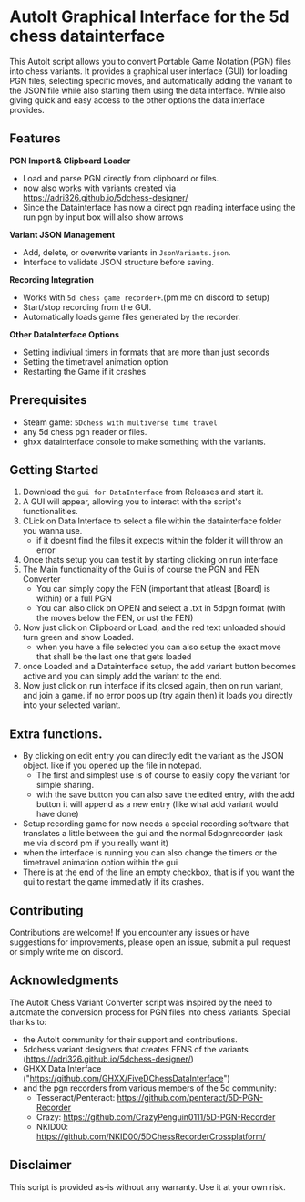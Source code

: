 # AutoIt Graphical Interface for the 5d chess datainterface

This AutoIt script allows you to convert Portable Game Notation (PGN) files into chess variants. It provides a graphical user interface (GUI) for loading PGN files, selecting specific moves, and automatically adding the variant to the JSON file while also starting them using the data interface. While also giving quick and easy access to the other options the data interface provides.

## Features

**PGN Import & Clipboard Loader**
  - Load and parse PGN directly from clipboard or files.
  - now also works with variants created via https://adri326.github.io/5dchess-designer/
  - Since the Datainterface has now a direct pgn reading interface using the run pgn by input box will also show arrows

**Variant JSON Management**
  - Add, delete, or overwrite variants in `JsonVariants.json`.
  - Interface to validate JSON structure before saving.
    
**Recording Integration**
  - Works with `5d chess game recorder+`.(pm me on discord to setup)
  - Start/stop recording from the GUI.
  - Automatically loads game files generated by the recorder.

**Other DataInterface Options**
  - Setting indiviual timers in formats that are more than just seconds
  - Setting the timetravel animation option
  - Restarting the Game if it crashes

## Prerequisites

- Steam game: `5Dchess with multiverse time travel`
- any 5d chess pgn reader or files.
- ghxx datainterface console to make something with the variants.

## Getting Started

1. Download the `gui for DataInterface` from Releases and start it.
2. A GUI will appear, allowing you to interact with the script's functionalities.
3. CLick on Data Interface to select a file within the datainterface folder you wanna use.
     - if it doesnt find the files it expects within the folder it will throw an error
4. Once thats setup you can test it by starting clicking on run interface
5. The Main functionality of the Gui is of course the PGN and FEN Converter
     - You can simply copy the FEN (important that atleast [Board] is within) or a full PGN
     - You can also click on OPEN and select a .txt in 5dpgn format (with the moves below the FEN, or ust the FEN)
6. Now just click on Clipboard or Load, and the red text unloaded should turn green and show Loaded.
     - when you have a file selected you can also setup the exact move that shall be the last one that gets loaded
8. once Loaded and a Datainterface setup, the add variant button becomes active and you can simply add the variant to the end.
9. Now just click on run interface if its closed again, then on run variant, and join a game. if no error pops up (try again then) it loads you directly into your selected variant.

## Extra functions.

 - By clicking on edit entry you can directly edit the variant as the JSON object. like if you opened up the file in notepad.
     - The first and simplest use is of course to easily copy the variant for simple sharing.
     - with the save button you can also save the edited entry, with the add button it will append as a new entry (like what add variant would have done)
 - Setup recording game for now needs a special recording software that translates a little between the gui and the normal 5dpgnrecorder (ask me via discord pm if you really want it)
 - when the interface is running you can also change the timers or the timetravel animation option within the gui
 - There is at the end of the line an empty checkbox, that is if you want the gui to restart the game immediatly if its crashes.
   
## Contributing

Contributions are welcome! If you encounter any issues or have suggestions for improvements, please open an issue, submit a pull request or simply write me on discord.

## Acknowledgments

The AutoIt Chess Variant Converter script was inspired by the need to automate the conversion process for PGN files into chess variants. 
Special thanks to:
  - the AutoIt community for their support and contributions.
  - 5dchess variant designers that creates FENS of the variants (https://adri326.github.io/5dchess-designer/)
  - GHXX Data Interface ("https://github.com/GHXX/FiveDChessDataInterface")
  - and the pgn recorders from various members of the 5d community:
    - Tesseract/Penteract: https://github.com/penteract/5D-PGN-Recorder
    - Crazy: https://github.com/CrazyPenguin0111/5D-PGN-Recorder
    - NKID00: https://github.com/NKID00/5DChessRecorderCrossplatform/

## Disclaimer

This script is provided as-is without any warranty. Use it at your own risk.
